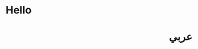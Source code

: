 # Hello   

<div  dir="rtl">
<h1  dir="rtl"> عربي </h1>
</div>
<script data-ad-client="ca-pub-5814147488170935" async src="https://pagead2.googlesyndication.com/pagead/js/adsbygoogle.js"></script>
